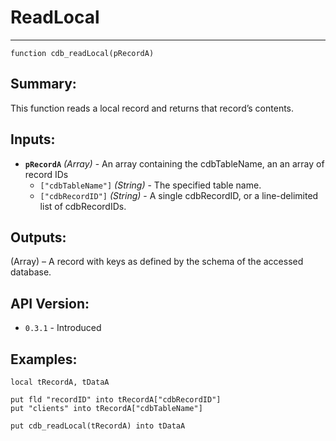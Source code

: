 # ReadLocal
---
```
function cdb_readLocal(pRecordA)
```
## Summary:
This function reads a local record and returns that record’s contents.

## Inputs:
* **`pRecordA`** *(Array)* - An array containing the cdbTableName, an an array of record IDs
    * `["cdbTableName"]` *(String)* - The specified table name.
    * `["cdbRecordID"]` *(String)* - A single cdbRecordID, or a line-delimited list of cdbRecordIDs.

## Outputs:
(Array) – A record with keys as defined by the schema of the accessed database.

## API Version:
* `0.3.1` - Introduced

## Examples:
```
local tRecordA, tDataA
     
put fld "recordID" into tRecordA["cdbRecordID"]
put "clients" into tRecordA["cdbTableName"]
     
put cdb_readLocal(tRecordA) into tDataA
```